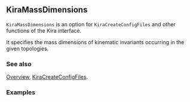 ```mathematica
 
```

## KiraMassDimensions

`KiraMassDimensions` is an option for `KiraCreateConfigFiles` and other functions of the Kira interface.

It specifies the mass dimensions of kinematic invariants occurring in the given topologies.

### See also

[Overview](Extra/FeynHelpers.md), [KiraCreateConfigFiles](KiraCreateConfigFiles.md).

### Examples